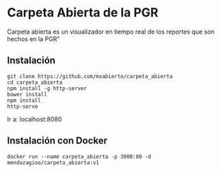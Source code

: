 # Carpeta Abierta de la PGR

Carpeta abierta es un visualizador en tiempo real de los reportes que son hechos en la PGR"

## Instalación
    git clone https://github.com/mxabierto/carpeta_abierta
    cd carpeta_abierta
    npm install -g http-server
    bower install
    npm install
    http-serve

Ir a: localhost:8080

## Instalación con Docker

    docker run --name carpeta_abierta -p 3000:80 -d mendozagioo/carpeta_abierta:v1